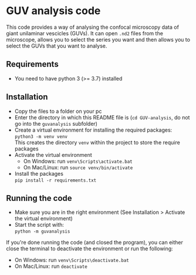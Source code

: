 # GUV analysis code
This code provides a way of analysing the confocal microscopy data of giant unilaminar vescicles (GUVs). 
It can open `.nd2` files from the microscope, allows you to select the series you want and then allows you to select the GUVs that you want to analyse.

## Requirements
* You need to have python 3 (>= 3.7) installed

## Installation
* Copy the files to a folder on your pc
* Enter the directory in which this README file is (`cd GUV-analysis`, do not go into the `guvanalysis` subfolder)
* Create a virtual environment for installing the required packages:<br>`python3 -m venv venv`<br>This creates the directory `venv` within the project to store the require packages
* Activate the virtual environment 
    * On Windows: run `venv\Scripts\activate.bat`
    * On Mac/Linux: run `source venv/bin/activate`
* Install the packages<br>`pip install -r requirements.txt`

## Running the code
* Make sure you are in the right environment (See Installation > Activate the virtual environment)
* Start the script with:<br>
`python -m guvanalysis`

If you're done running the code (and closed the program), you can either close the terminal to deactivate the environment or run the following:
* On Windows: run `venv\Scripts\deactivate.bat`
* On Mac/Linux: run `deactivate`